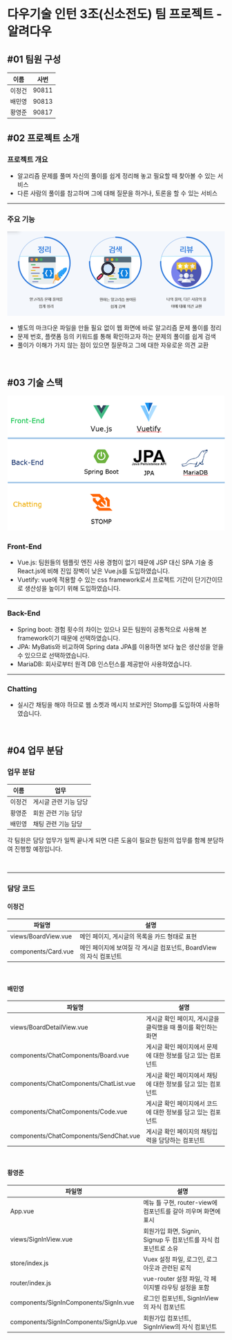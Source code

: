 # 다우기술 인턴 3조(신소전도) 팀 프로젝트 - 알려다우

## #01 팀원 구성

| 이름   | 사번  |
| ------ | ----- |
| 이정건 | 90811 |
| 배민영 | 90813 |
| 황영준 | 90817 |



## #02 프로젝트 소개

### 프로젝트 개요

- 알고리즘 문제를 풀며 자신의 풀이를 쉽게 정리해 놓고 필요할 때 찾아볼 수 있는 서비스
- 다른 사람의 풀이를 참고하며 그에 대해 질문을 하거나, 토론을 할 수 있는 서비스

<hr>

### 주요 기능

![image-20200929163239859](./imgs/image-20200929163239859.png)

- 별도의 마크다운 파일을 만들 필요 없이 웹 화면에 바로 알고리즘 문제 풀이를 정리
- 문제 번호, 플랫폼 등의 키워드를 통해 확인하고자 하는 문제의 풀이를 쉽게 검색
- 풀이가 이해가 가지 않는 점이 있으면 질문하고 그에 대한 자유로운 의견 교환

<br>

## #03 기술 스택

![image-20200929163534622](./imgs/stack.png)

### Front-End

- Vue.js: 팀원들의 템플릿 엔진 사용 경험이 없기 때문에 JSP 대신 SPA 기술 중 React.js에 비해 진입 장벽이 낮은 Vue.js를 도입하였습니다.
- Vuetify: vue에 적용할 수 있는 css framework로서 프로젝트 기간이 단기간이므로 생산성을 높이기 위해 도입하였습니다.

<hr>

### Back-End

- Spring boot: 경험 횟수의 차이는 있으나 모든 팀원이 공통적으로 사용해 본 framework이기 때문에 선택하였습니다.
- JPA: MyBatis와 비교하여 Spring data JPA를 이용하면 보다 높은 생산성을 얻을 수 있으므로 선택하였습니다.
- MariaDB: 회사로부터 원격 DB 인스턴스를 제공받아 사용하였습니다.

<hr>

### Chatting

- 실시간 채팅을 해야 하므로 웹 소켓과 메시지 브로커인 Stomp를 도입하여 사용하였습니다.

<br>

## #04 업무 분담

### 업무 분담

| 이름   | 업무                  |
| ------ | --------------------- |
| 이정건 | 게시글 관련 기능 담당 |
| 황영준 | 회원 관련 기능 담당   |
| 배민영 | 채팅 관련 기능 담당   |

각 팀원은 담당 업무가 일찍 끝나게 되면 다른 도움이 필요한 팀원의 업무를 함께 분담하여 진행할 예정입니다.

<br>

<hr>

### 담당 코드

#### 이정건

| 파일명              | 설명                                                         |
| ------------------- | ------------------------------------------------------------ |
| views/BoardView.vue | 메인 페이지, 게시글의 목록을 카드 형태로 표현                |
| components/Card.vue | 메인 페이지에 보여질 각 게시글 컴포넌트, BoardView의 자식 컴포넌트 |

<br>

#### 배민영

| 파일명                                 | 설명                                                         |
| -------------------------------------- | ------------------------------------------------------------ |
| views/BoardDetailView.vue              | 게시글 확인 페이지, 게시글을 클릭했을 때 풀이를 확인하는 화면 |
| components/ChatComponents/Board.vue    | 게시글 확인 페이지에서 문제에 대한 정보를 담고 있는 컴포넌트 |
| components/ChatComponents/ChatList.vue | 게시글 확인 페이지에서 채팅에 대한 정보를 담고 있는 컴포넌트 |
| components/ChatComponents/Code.vue     | 게시글 확인 페이지에서 코드에 대한 정보를 담고 있는 컴포넌트 |
| components/ChatComponents/SendChat.vue | 게시글 확인 페이지의 채팅입력을 담당하는 컴포넌트            |

<br>

#### 황영준

| 파일명                                 | 설명                                                         |
| -------------------------------------- | ------------------------------------------------------------ |
| App.vue                                | 메뉴 틀 구현, router-view에 컴포넌트를 갈아 끼우며 화면에 표시 |
| views/SignInView.vue                   | 회원가입 화면, Signin, Signup 두 컴포넌트를 자식 컴포넌트로 소유 |
| store/index.js                         | Vuex 설정 파일, 로그인, 로그 아웃과 관련된 로직              |
| router/index.js                        | vue-router 설정 파일,  각 페이지별 라우팅 설정을 포함        |
| components/SignInComponents/SignIn.vue | 로그인 컴포넌트, SignInView의 자식 컴포넌트                  |
| components/SignInComponents/SignUp.vue | 회원가입 컴포넌트, SignInView의 자식 컴포넌트                |

<br>